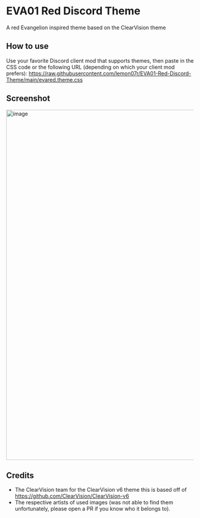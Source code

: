# EVA01 Red Discord Theme
A red Evangelion inspired theme based on the ClearVision theme

## How to use
Use your favorite Discord client mod that supports themes, then paste in the CSS code or the following URL (depending on which your client mod prefers):
https://raw.githubusercontent.com/lemon07r/EVA01-Red-Discord-Theme/main/evared.theme.css

## Screenshot
<img width="939" alt="image" src="https://user-images.githubusercontent.com/12001338/213039093-c74830c8-d885-4d8f-b155-24fa21649c56.png">

## Credits
- The ClearVision team for the ClearVision v6 theme this is based off of https://github.com/ClearVision/ClearVision-v6
- The respective artists of used images (was not able to find them unfortunately, please open a PR if you know who it belongs to). 
